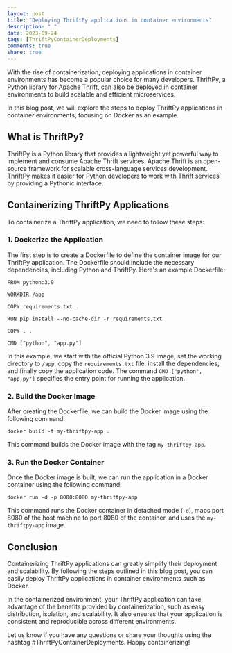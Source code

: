```yaml
---
layout: post
title: "Deploying ThriftPy applications in container environments"
description: " "
date: 2023-09-24
tags: [ThriftPyContainerDeployments]
comments: true
share: true
---
```


With the rise of containerization, deploying applications in container environments has become a popular choice for many developers. ThriftPy, a Python library for Apache Thrift, can also be deployed in container environments to build scalable and efficient microservices.

In this blog post, we will explore the steps to deploy ThriftPy applications in container environments, focusing on Docker as an example.

## What is ThriftPy?

ThriftPy is a Python library that provides a lightweight yet powerful way to implement and consume Apache Thrift services. Apache Thrift is an open-source framework for scalable cross-language services development. ThriftPy makes it easier for Python developers to work with Thrift services by providing a Pythonic interface.

## Containerizing ThriftPy Applications

To containerize a ThriftPy application, we need to follow these steps:

### 1. Dockerize the Application

The first step is to create a Dockerfile to define the container image for our ThriftPy application. The Dockerfile should include the necessary dependencies, including Python and ThriftPy. Here's an example Dockerfile:

```docker
FROM python:3.9

WORKDIR /app

COPY requirements.txt .

RUN pip install --no-cache-dir -r requirements.txt

COPY . .

CMD ["python", "app.py"]
```

In this example, we start with the official Python 3.9 image, set the working directory to `/app`, copy the `requirements.txt` file, install the dependencies, and finally copy the application code. The command `CMD ["python", "app.py"]` specifies the entry point for running the application.

### 2. Build the Docker Image

After creating the Dockerfile, we can build the Docker image using the following command:

```shell
docker build -t my-thriftpy-app .
```

This command builds the Docker image with the tag `my-thriftpy-app`.

### 3. Run the Docker Container

Once the Docker image is built, we can run the application in a Docker container using the following command:

```shell
docker run -d -p 8080:8080 my-thriftpy-app
```

This command runs the Docker container in detached mode (`-d`), maps port 8080 of the host machine to port 8080 of the container, and uses the `my-thriftpy-app` image.

## Conclusion

Containerizing ThriftPy applications can greatly simplify their deployment and scalability. By following the steps outlined in this blog post, you can easily deploy ThriftPy applications in container environments such as Docker.

In the containerized environment, your ThriftPy application can take advantage of the benefits provided by containerization, such as easy distribution, isolation, and scalability. It also ensures that your application is consistent and reproducible across different environments.

Let us know if you have any questions or share your thoughts using the hashtag #ThriftPyContainerDeployments. Happy containerizing!